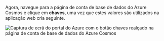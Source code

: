   Agora, navegue para a página de conta de base de dados do Azure Cosmos e clique em **chaves**, uma vez que estes valores são utilizados na aplicação web cria seguinte.

![Captura de ecrã do portal do Azure com o botão chaves realçado na página de conta de base de dados do Azure Cosmos](./media/cosmos-db-keys/keys.png)

